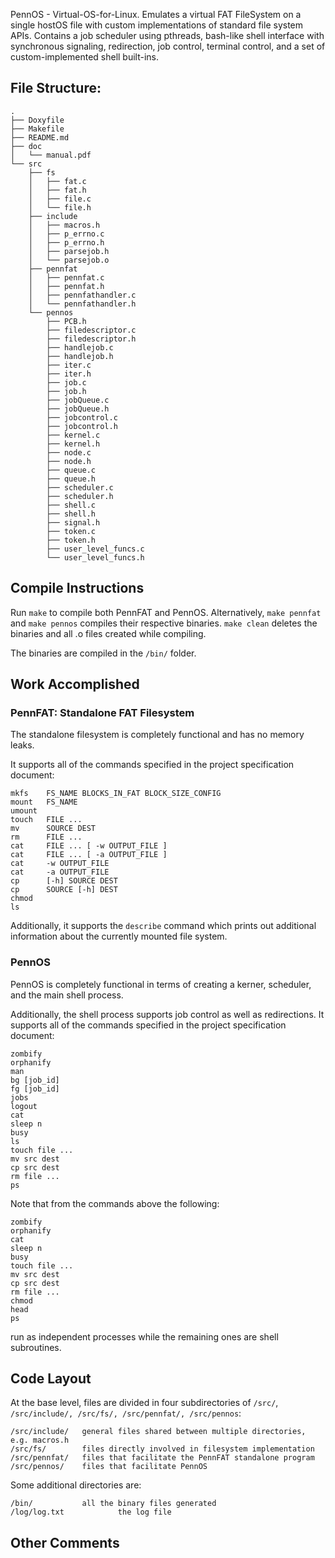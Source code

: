PennOS - Virtual-OS-for-Linux. Emulates a virtual FAT FileSystem on a single hostOS file with custom implementations of standard file system APIs. Contains a job scheduler using pthreads, bash-like shell interface with synchronous signaling, redirection, job control, terminal control, and a set of custom-implemented shell built-ins.

## File Structure:
```
.
├── Doxyfile
├── Makefile
├── README.md
├── doc
│   └── manual.pdf
└── src
    ├── fs
    │   ├── fat.c
    │   ├── fat.h
    │   ├── file.c
    │   └── file.h
    ├── include
    │   ├── macros.h
    │   ├── p_errno.c
    │   ├── p_errno.h
    │   ├── parsejob.h
    │   └── parsejob.o
    ├── pennfat
    │   ├── pennfat.c
    │   ├── pennfat.h
    │   ├── pennfathandler.c
    │   └── pennfathandler.h
    └── pennos
        ├── PCB.h
        ├── filedescriptor.c
        ├── filedescriptor.h
        ├── handlejob.c
        ├── handlejob.h
        ├── iter.c
        ├── iter.h
        ├── job.c
        ├── job.h
        ├── jobQueue.c
        ├── jobQueue.h
        ├── jobcontrol.c
        ├── jobcontrol.h
        ├── kernel.c
        ├── kernel.h
        ├── node.c
        ├── node.h
        ├── queue.c
        ├── queue.h
        ├── scheduler.c
        ├── scheduler.h
        ├── shell.c
        ├── shell.h
        ├── signal.h
        ├── token.c
        ├── token.h
        ├── user_level_funcs.c
        └── user_level_funcs.h
```
## Compile Instructions
Run ```make``` to compile both PennFAT and PennOS.
Alternatively, ```make pennfat``` and ```make pennos``` compiles their respective binaries.
```make clean``` deletes the binaries and all .o files created while compiling.

The binaries are compiled in the ```/bin/``` folder.

## Work Accomplished
### PennFAT: Standalone FAT Filesystem
The standalone filesystem is completely functional and has no memory leaks.

It supports all of the commands specified in the project specification document:

```
mkfs    FS_NAME BLOCKS_IN_FAT BLOCK_SIZE_CONFIG
mount   FS_NAME
umount
touch   FILE ...
mv      SOURCE DEST
rm      FILE ...
cat     FILE ... [ -w OUTPUT_FILE ]
cat     FILE ... [ -a OUTPUT_FILE ]
cat     -w OUTPUT_FILE
cat     -a OUTPUT_FILE
cp      [-h] SOURCE DEST
cp      SOURCE [-h] DEST
chmod
ls
```
Additionally, it supports the ```describe``` command which prints out additional information about the currently mounted file system.

### PennOS

PennOS is completely functional in terms of creating a kerner, scheduler, and the main shell process.

Additionally, the shell process supports job control as well as redirections. It supports all of the commands specified in the project specification document:

```
zombify
orphanify
man
bg [job_id]
fg [job_id]
jobs
logout
cat
sleep n
busy
ls
touch file ...
mv src dest
cp src dest
rm file ...
ps
```
Note that from the commands above the following:

```
zombify
orphanify
cat
sleep n
busy
touch file ...
mv src dest
cp src dest
rm file ...
chmod
head
ps
```

run as independent processes while the remaining ones are shell subroutines.

## Code Layout

At the base level, files are divided in four subdirectories of ```/src/```, ```/src/include/, /src/fs/, /src/pennfat/, /src/pennos```:

```
/src/include/   general files shared between multiple directories, e.g. macros.h
/src/fs/        files directly involved in filesystem implementation
/src/pennfat/   files that facilitate the PennFAT standalone program
/src/pennos/    files that facilitate PennOS
```

Some additional directories are:

```
/bin/ 			all the binary files generated
/log/log.txt 			the log file
```

## Other Comments
